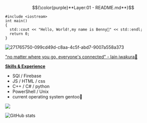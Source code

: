 $${\color{purple}**Layer:01 - README.md**}$$
```
#include <iostream>
int main()
{
  std::cout << "Hello, World!,my name is Benny👋" << std::endl;
  return 0;
}
```
![271765750-099cd49d-c8aa-4c5f-abd7-9007a558a373](https://github.com/cocainebags/cocainebags/assets/143578476/05c0c65c-7059-4468-8242-8946090f372c)



["no matter where you go, everyone's connected" - lain iwakura🖤](https://www.youtube.com/watch?v=VfM6HMXTNCs/)


<ins>**Skills & Experience**</ins>

- SQl / Firebase
- JS / HTML / css 
- C++ / C# / python 
- PowerShell / Unix
- current operating system gentoo💜

![](https://komarev.com/ghpvc/?username=cocainebags&style=plastic&color=gray&base=714)</font>

![GitHub stats](https://github-readme-stats.vercel.app/api?username=cocainebags&show_icons=true)  

 
